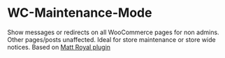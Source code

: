 # WC-Maintenance-Mode
Show messages or redirects on all WooCommerce pages for non admins. Other pages/posts unaffected. Ideal for store maintenance or store wide notices. 
Based on [Matt Royal plugin](https://wordpress.org/plugins/woocommerce-maintenance-mode/)